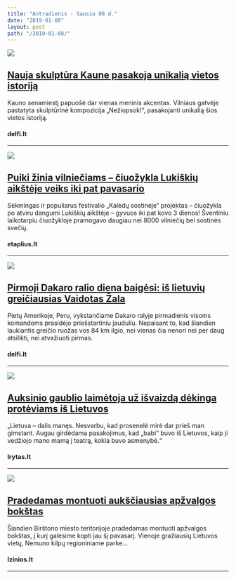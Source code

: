 ```yaml
---
title: "Antradienis - Sausio 08 d."
date: "2019-01-08"
layout: post
path: "/2019-01-08/"
---
```



<div class="post-item">
  <a href="https://m.delfi.lt/miestai/kaunas/article.php?id=80044681" target="_blank">
    <div class="post-img">
      <img src="https://g2.dcdn.lt/images/pix/800x500/03EDm67HQiI/skulptura-kaune-80044769.jpg">
    </div>
    </a>
  <div class="post-text">
    <a href="https://m.delfi.lt/miestai/kaunas/article.php?id=80044681" target="_blank">
      <h2>Nauja skulptūra Kaune pasakoja unikalią vietos istoriją</h2>
      </a>
    <p>Kauno senamiestį papuošė dar vienas meninis akcentas. Vilniaus gatvėje pastatyta skulptūrinė kompozicija „Nežiopsok!“, pasakojanti unikalią šios vietos istoriją.</p>
    <h4><i class="fa fa-globe"></i> delfi.lt</h4>
  </div>
</div>

<hr>

<div class="post-item">
  <a href="https://www.etaplius.lt/puiki-zinia-vilnieciams-ciuozykla-lukiskiu-aiksteje-veiks-iki-pat-pavasario" target="_blank">
    <div class="post-img">
      <img src="https://static.etaplius.lt/media/etaplius_gallery_image/5c3447bb801e0/pexels-photo-245387.jpeg">
    </div>
    </a>
  <div class="post-text">
    <a href="https://www.etaplius.lt/puiki-zinia-vilnieciams-ciuozykla-lukiskiu-aiksteje-veiks-iki-pat-pavasario" target="_blank">
      <h2>Puiki žinia vilniečiams – čiuožykla Lukiškių aikštėje veiks iki pat pavasario</h2>
      </a>
    <p>Sėkmingas ir populiarus festivalio „Kalėdų sostinėje“ projektas – čiuožykla po atviru dangumi Lukiškių aikštėje – gyvuos iki pat kovo 3 dienos! Šventiniu laikotarpiu čiuožykloje pramogavo daugiau nei 8000 vilniečių bei sostinės svečių.</p>
    <h4><i class="fa fa-globe"></i> etaplius.lt</h4>
  </div>
</div>

<hr>

<div class="post-item">
  <a href="https://m.delfi.lt/sportas/dakaras/article.php?id=80038913" target="_blank">
    <div class="post-img">
      <img src="https://g3.dcdn.lt/images/pix/800x500/MRfl9H9LWFI/vaidotas-zala-ir-saulius-jurgelenas-po-pirmojo-2019-uju-dakaro-greicio-80041535.jpg">
    </div>
    </a>
  <div class="post-text">
    <a href="https://m.delfi.lt/sportas/dakaras/article.php?id=80038913" target="_blank">
      <h2>Pirmoji Dakaro ralio diena baigėsi: iš lietuvių greičiausias Vaidotas Žala</h2>
      </a>
    <p>Pietų Amerikoje, Peru, vykstančiame Dakaro ralyje pirmadienis visoms komandoms prasidėjo priešstartiniu jauduliu. Nepaisant to, kad šiandien laukiantis greičio ruožas vos 84 km ilgio, nei vienas čia nenori nei per daug atsilikti, nei atvažiuoti pirmas.</p>
    <h4><i class="fa fa-globe"></i> delfi.lt</h4>
  </div>
</div>

<hr>

<div class="post-item">
  <a href="https://www.lrytas.lt/kultura/meno-pulsas/2019/01/08/news/-auksinio-gaublio-laimetoja-uz-isvaizda-dekinga-proteviams-is-lietuvos-8793322/" target="_blank">
    <div class="post-img">
      <img src="https://media.lrytas.lt/images/2019/01/08/073812354-eafe229d-454f-430f-918a-5632dd754c25.jpg">
    </div>
    </a>
  <div class="post-text">
    <a href="https://www.lrytas.lt/kultura/meno-pulsas/2019/01/08/news/-auksinio-gaublio-laimetoja-uz-isvaizda-dekinga-proteviams-is-lietuvos-8793322/" target="_blank">
      <h2>Auksinio gaublio laimėtoja už išvaizdą dėkinga protėviams iš Lietuvos</h2>
      </a>
    <p>„Lietuva – dalis manęs. Nesvarbu, kad prosenelė mirė dar prieš man gimstant. Augau girdėdama pasakojimus, kad „babi“ buvo iš Lietuvos, kaip ji vedžiojo mano mamą į teatrą, kokia buvo asmenybė.“</p>
    <h4><i class="fa fa-globe"></i> lrytas.lt</h4>
  </div>
</div>

<hr>

<div class="post-item">
  <a href="https://www.lzinios.lt/Gimtasis-krastas/pradedamas-montuoti-auksciausias-apzvalgos-bokstas/279445" target="_blank">
    <div class="post-img">
      <img src="https://www.lzinios.lt/lzinios/priedai/000279/445/MAIN_000x000.jpg">
    </div>
    </a>
  <div class="post-text">
    <a href="https://www.lzinios.lt/Gimtasis-krastas/pradedamas-montuoti-auksciausias-apzvalgos-bokstas/279445" target="_blank">
      <h2>Pradedamas montuoti aukščiausias apžvalgos bokštas</h2>
      </a>
    <p>Šiandien Birštono miesto teritorijoje pradedamas montuoti apžvalgos bokštas, į kurį galėsime kopti jau šį pavasarį. Vienoje gražiausių Lietuvos vietų, Nemuno kilpų regioniniame parke...</p>
    <h4><i class="fa fa-globe"></i> lzinios.lt</h4>
  </div>
</div>

<hr>





